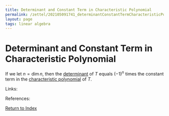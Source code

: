 ```yaml
---
title: Determinant and Constant Term in Characteristic Polynomial
permalink: /zettel/202105091741_determinantConstantTermCharacteristicPolynomial
layout: page
tags: linear algebra
---
```

# Determinant and Constant Term in Characteristic Polynomial

If we let $n = \textrm{dim} \, n$, then the [determinant](202105091734_determinantOperatorDefinition) of $T$
equals $(-1)^n$ times the constant term in the [characteristic polynomial](202104241811_characteristicPolynomialDefinition)
of $T$.

Links: 

References: 

[Return to Index](index)
